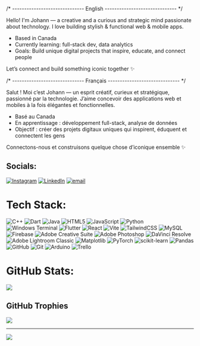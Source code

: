 /* ------------------------------ English ------------------------------ */<br/> 

Hello! I'm Johann — a creative and a curious and strategic mind passionate about technology. I love building stylish & functional web & mobile apps.<br/> 

- Based in Canada<br/> 
- Currently learning: full-stack dev, data analytics <br/> 
- Goals: Build unique digital projects that inspire, educate, and connect people<br/> 

Let’s connect and build something iconic together ✨<br/> 

/* ------------------------------ Français ------------------------------ */<br/> 

Salut ! Moi c’est Johann — un esprit créatif, curieux et stratégique, passionné par la technologie. J’aime concevoir des applications web et mobiles à la fois élégantes et fonctionnelles.<br/> 

- Basé au Canada<br/> 
- En apprentissage : développement full-stack, analyse de données<br/>  
- Objectif : créer des projets digitaux uniques qui inspirent, éduquent et connectent les gens<br/> 

Connectons-nous et construisons quelque chose d’iconique ensemble ✨<br/> 



## Socials:
[![Instagram](https://img.shields.io/badge/Instagram-%23E4405F.svg?logo=Instagram&logoColor=white)](https://instagram.com/rajojoh) [![LinkedIn](https://img.shields.io/badge/LinkedIn-%230077B5.svg?logo=linkedin&logoColor=white)](https://linkedin.com/in/www.linkedin.com/in/johann-rajosefa-8a9044255) [![email](https://img.shields.io/badge/Email-D14836?logo=gmail&logoColor=white)](mailto:johann@rajosefa.mg) 

# Tech Stack:
![C++](https://img.shields.io/badge/c++-%2300599C.svg?style=for-the-badge&logo=c%2B%2B&logoColor=white) ![Dart](https://img.shields.io/badge/dart-%230175C2.svg?style=for-the-badge&logo=dart&logoColor=white) ![Java](https://img.shields.io/badge/java-%23ED8B00.svg?style=for-the-badge&logo=openjdk&logoColor=white) ![HTML5](https://img.shields.io/badge/html5-%23E34F26.svg?style=for-the-badge&logo=html5&logoColor=white) ![JavaScript](https://img.shields.io/badge/javascript-%23323330.svg?style=for-the-badge&logo=javascript&logoColor=%23F7DF1E) ![Python](https://img.shields.io/badge/python-3670A0?style=for-the-badge&logo=python&logoColor=ffdd54) ![Windows Terminal](https://img.shields.io/badge/Windows%20Terminal-%234D4D4D.svg?style=for-the-badge&logo=windows-terminal&logoColor=white) ![Flutter](https://img.shields.io/badge/Flutter-%2302569B.svg?style=for-the-badge&logo=Flutter&logoColor=white) ![React](https://img.shields.io/badge/react-%2320232a.svg?style=for-the-badge&logo=react&logoColor=%2361DAFB) ![Vite](https://img.shields.io/badge/vite-%23646CFF.svg?style=for-the-badge&logo=vite&logoColor=white) ![TailwindCSS](https://img.shields.io/badge/tailwindcss-%2338B2AC.svg?style=for-the-badge&logo=tailwind-css&logoColor=white) ![MySQL](https://img.shields.io/badge/mysql-4479A1.svg?style=for-the-badge&logo=mysql&logoColor=white) ![Firebase](https://img.shields.io/badge/firebase-a08021?style=for-the-badge&logo=firebase&logoColor=ffcd34) ![Adobe Creative Suite](https://img.shields.io/badge/Adobe%20Creative%20Cloud-DA1F26.svg?style=for-the-badge&logo=Adobe%20Creative%20Cloud&logoColor=white) ![Adobe Photoshop](https://img.shields.io/badge/adobe%20photoshop-%2331A8FF.svg?style=for-the-badge&logo=adobe%20photoshop&logoColor=white) ![DaVinci Resolve](https://img.shields.io/badge/DaVinci_Resolve-%23000000.svg?style=for-the-badge&logo=DaVinciResolve&logoColor=white)
 ![Adobe Lightroom Classic](https://img.shields.io/badge/Adobe%20Lightroom%20Classic-31A8FF.svg?style=for-the-badge&logo=Adobe%20Lightroom%20Classic&logoColor=white) ![Matplotlib](https://img.shields.io/badge/Matplotlib-%23ffffff.svg?style=for-the-badge&logo=Matplotlib&logoColor=black) ![PyTorch](https://img.shields.io/badge/PyTorch-%23EE4C2C.svg?style=for-the-badge&logo=PyTorch&logoColor=white) ![scikit-learn](https://img.shields.io/badge/scikit--learn-%23F7931E.svg?style=for-the-badge&logo=scikit-learn&logoColor=white) ![Pandas](https://img.shields.io/badge/pandas-%23150458.svg?style=for-the-badge&logo=pandas&logoColor=white) ![GitHub](https://img.shields.io/badge/github-%23121011.svg?style=for-the-badge&logo=github&logoColor=white) ![Git](https://img.shields.io/badge/git-%23F05033.svg?style=for-the-badge&logo=git&logoColor=white) ![Arduino](https://img.shields.io/badge/-Arduino-00979D?style=for-the-badge&logo=Arduino&logoColor=white) ![Trello](https://img.shields.io/badge/Trello-%23026AA7.svg?style=for-the-badge&logo=Trello&logoColor=white)
# GitHub Stats:
![](https://github-readme-stats.vercel.app/api/top-langs/?username=KugleBlitz007&theme=react&hide_border=false&include_all_commits=true&count_private=true&layout=compact)

## GitHub Trophies
![](https://github-profile-trophy.vercel.app/?username=KugleBlitz007&theme=radical&no-frame=false&no-bg=true&margin-w=4)

---
[![](https://visitcount.itsvg.in/api?id=KugleBlitz007&icon=0&color=0)](https://visitcount.itsvg.in)

<!-- Proudly created with GPRM ( https://gprm.itsvg.in ) -->
